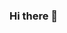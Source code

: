 ### Hi there 👋

<!--
**nanjalaruth/nanjalaruth** is a ✨ _special_ ✨ repository because its `README.md` (this file) appears on your GitHub profile.

[![Ruth' github stats](https://github-readme-stats.vercel.app/api?username=nanjalaruth&count_private=true&show_icons=true&theme=light)](https://github.com/anuraghazra/github-readme-stats)

Here are some ideas to get you started:

- 🔭 I’m currently working on ...
- 🌱 I’m currently learning ...
- 👯 I’m looking to collaborate on ...
- 🤔 I’m looking for help with ...
- 💬 Ask me about ...
- 📫 How to reach me: ...
- 😄 Pronouns: ...
- ⚡ Fun fact: ...
-->
